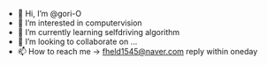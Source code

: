- 👋 Hi, I’m @gori-O
- 👀 I’m interested in computervision
- 🌱 I’m currently learning selfdriving algorithm
- 💞️ I’m looking to collaborate on ...
- 📫 How to reach me -> fheld1545@naver.com   reply within oneday

<!---
gori-O/gori-O is a ✨ special ✨ repository because its `README.md` (this file) appears on your GitHub profile.
You can click the Preview link to take a look at your changes.
--->
